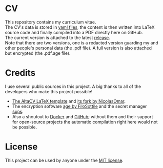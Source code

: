 # CV

This repository contains my curriculum vitae.  
The CV's data is stored in [yaml files](/data/), the content is then written into LaTeX source code and finally compiled into a PDF directly here on GitHub.  
The current version is attached to the latest [release](https://github.com/AlthausKonstantin/cv/releases).  
Note that there are two versions, one is a redacted version guarding my and other people's personal data (the .pdf file).
A full version is also attached but encrypted (the .pdf.age file).

# Credits
I use several public sources in this project. A big thanks to all of the developers who make this project possible!
- [The AltaCV LaTeX template](https://github.com/liantze/AltaCV) and [its fork by NicolasOmar](https://github.com/NicolasOmar/AltaCV).
- The encryption software [age by FiloSottile](https://github.com/FiloSottile/age) and the secret manager [sops](https://github.com/getsops/sops).
- Also a shoutout to [Docker](https://www.docker.com) and [GitHub](https://github.com); without them and their support for open-source projects the automatic compilation right here would not be possible.

# License
This project can be used by anyone under the [MIT license](/LICENSE).
